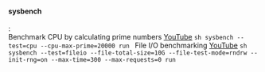 #### sysbench
:   
    Benchmark CPU by calculating prime numbers [YouTube](https://youtu.be/KkMWXVx-Ul8 "How to Benchmark your Linux system, Hak5 1502.1")
    ```sh
    sysbench --test=cpu --cpu-max-prime=20000 run
    ```
    File I/O benchmarking [YouTube](https://youtu.be/KkMWXVx-Ul8 "How to Benchmark your Linux system, Hak5 1502.1")
    ```sh
    sysbench --test=fileio --file-total-size=10G --file-test-mode=rndrw --init-rng=on --max-time=300 --max-requests=0 run
    ```